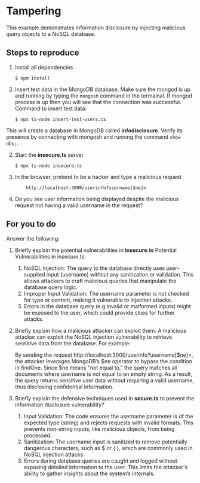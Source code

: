 # Tampering

This example demonstrates information disclosure by injecting malicious query objects to a NoSQL database.

## Steps to reproduce

1. Install all dependencies

    `$ npm install`

2. Insert test data in the MongoDB database. Make sure the mongod is up and running by typing the `mongosh` command in the termainal. If mongod process is up then you will see that the connection was successful. Command to insert test data:

    `$ npx ts-node insert-test-users.ts`

This will create a database in MongoDB called __infodisclosure__. Verify its presence by connecting with mongosh and running the command `show dbs;`.

2. Start the **insecure.ts** server

    `$ npx ts-node insecure.ts`

3. In the browser, pretend to be a hacker and type a malicious request

    ```
        http://localhost:3000/userinfo?username[$ne]=
    ```

4. Do you see user information being displayed despite the malicious request not having a valid username in the request?

## For you to do

Answer the following:

1. Briefly explain the potential vulnerabilities in **insecure.ts**
    Potential Vulnerabilities in insecure.ts:
    1) NoSQL Injection: The query to the database directly uses user-supplied input (username) without any sanitization or validation. This allows attackers to craft malicious queries that manipulate the database query logic.
    2) Improper Input Validation: The username parameter is not checked for type or content, making it vulnerable to injection attacks.
    3) Errors in the database query (e.g invalid or malformed inputs) might be exposed to the user, which could provide clues for further attacks.

2. Briefly explain how a malicious attacker can exploit them.
    A malicious attacker can exploit the NoSQL injection vulnerability to retrieve sensitive data from the database. For example:

    By sending the request http://localhost:3000/userinfo?username[$ne]=, the attacker leverages MongoDB’s $ne operator to bypass the condition in findOne. Since $ne means "not equal to," the query matches all documents where username is not equal to an empty string.
    As a result, the query returns sensitive user data without requiring a valid username, thus disclosing confidential information.
3. Briefly explain the defensive techniques used in **secure.ts** to prevent the information disclosure vulnerability?
    1. Input Validation: The code ensures the username parameter is of the expected type (string) and rejects requests with invalid formats. This prevents non-string inputs, like malicious objects, from being processed.
    2. Sanitization: The username input is sanitized to remove potentially dangerous characters, such as $ or { }, which are commonly used in NoSQL injection attacks.
    3. Errors during database queries are caught and logged without exposing detailed information to the user. This limits the attacker's ability to gather insights about the system’s internals.